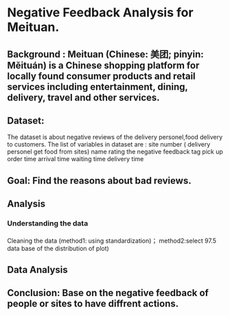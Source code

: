 # Negative Feedback Analysis for Meituan.
 
## Background : Meituan (Chinese: 美团; pinyin: Mĕituán) is a Chinese shopping platform for locally found consumer products and retail services including entertainment, dining, delivery, travel and other services.
## Dataset: 
The dataset is about negative reviews of the delivery personel,food delivery to customers.
The list of variables in dataset are :
site number ( delivery personel get food from sites)
name
rating
the negative feedback tag
pick up order time 
arrival time 
waiting time
delivery time

## Goal: Find the reasons about bad reviews.
## Analysis
### Understanding the data
#### 
Cleaning the data (method1: using standardization)； 
method2:select 97.5 data base of the distribution of plot)
### 
## Data Analysis 

## Conclusion: Base on the negative feedback of people or sites to have diffrent actions.




